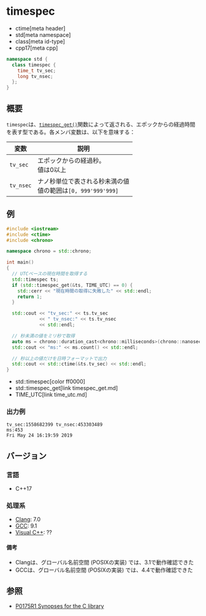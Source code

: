 # timespec
* ctime[meta header]
* std[meta namespace]
* class[meta id-type]
* cpp17[meta cpp]

```cpp
namespace std {
  class timespec {
    time_t tv_sec;
    long tv_nsec;
  };
}
```

## 概要
`timespec`は、[`timespec_get()`](timespec_get.md)関数によって返される、エポックからの経過時間を表す型である。各メンバ変数は、以下を意味する：

| 変数 | 説明 |
|------|------|
| `tv_sec` | エポックからの経過秒。<br/> 値は0以上 |
| `tv_nsec` | ナノ秒単位で表される秒未満の値<br/> 値の範囲は`[0, 999'999'999]` |


## 例
```cpp example
#include <iostream>
#include <ctime>
#include <chrono>

namespace chrono = std::chrono;

int main()
{
  // UTCベースの現在時間を取得する
  std::timespec ts;
  if (std::timespec_get(&ts, TIME_UTC) == 0) {
    std::cerr << "現在時間の取得に失敗した" << std::endl;
    return 1;
  }

  std::cout << "tv_sec:" << ts.tv_sec
            << " tv_nsec:" << ts.tv_nsec
            << std::endl;

  // 秒未満の値をミリ秒で取得
  auto ms = chrono::duration_cast<chrono::milliseconds>(chrono::nanoseconds{ts.tv_nsec});
  std::cout << "ms:" << ms.count() << std::endl;

  // 秒以上の値だけを日時フォーマットで出力
  std::cout << std::ctime(&ts.tv_sec) << std::endl;
}
```
* std::timespec[color ff0000]
* std::timespec_get[link timespec_get.md]
* TIME_UTC[link time_utc.md]

### 出力例
```
tv_sec:1558682399 tv_nsec:453303489
ms:453
Fri May 24 16:19:59 2019
```


## バージョン
### 言語
- C++17

### 処理系
- [Clang](/implementation.md#clang): 7.0
- [GCC](/implementation.md#gcc): 9.1
- [Visual C++](/implementation.md#visual_cpp): ??

#### 備考
- Clangは、グローバル名前空間 (POSIXの実装) では、3.1で動作確認できた
- GCCは、グローバル名前空間 (POSIXの実装) では、4.4で動作確認できた


## 参照
- [P0175R1 Synopses for the C library](http://www.open-std.org/jtc1/sc22/wg21/docs/papers/2016/p0175r1.html)
